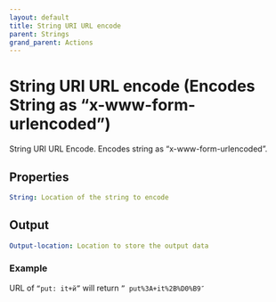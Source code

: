 ```yaml
---
layout: default
title: String URI URL encode
parent: Strings
grand_parent: Actions
---
```

# String URI URL encode (Encodes String as “x-www-form-urlencoded”)
String URI URL Encode. Encodes string as “x-www-form-urlencoded”.

## Properties
```yaml
String: Location of the string to encode
```

## Output
```yaml
Output-location: Location to store the output data
```

### Example
URL of `“put: it+й”` will return `” put%3A+it%2B%D0%B9″`
